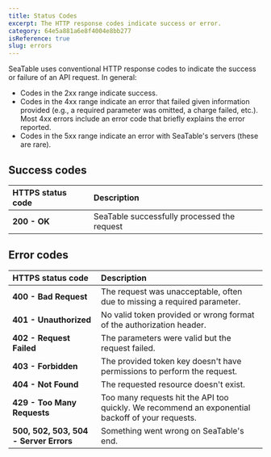```yaml
---
title: Status Codes
excerpt: The HTTP response codes indicate success or error. 
category: 64e5a881a6e8f4004e8bb277
isReference: true
slug: errors
---
```


<style>
.markdown-body {
	--markdown-title-marginTop: 2em;
}
</style>

SeaTable uses conventional HTTP response codes to indicate the success or failure of an API request. In general:

- Codes in the 2xx range indicate success.
- Codes in the 4xx range indicate an error that failed given information provided (e.g., a required parameter was omitted, a charge failed, etc.). Most 4xx errors include an error code that briefly explains the error reported.
- Codes in the 5xx range indicate an error with SeaTable's servers (these are rare).

## Success codes

| HTTPS status code | Description | 
| :- | :- |
| **200 - OK** | SeaTable successfully processed the request | 

## Error codes

| HTTPS status code | Description | 
| :- | :- |
| **400 - Bad Request** | The request was unacceptable, often due to missing a required parameter. |
| **401 - Unauthorized** | No valid token provided or wrong format of the authorization header. |
| **402 - Request Failed** | The parameters were valid but the request failed. |
| **403 - Forbidden** | The provided token key doesn&#x27;t have permissions to perform the request. |
| **404 - Not Found** | The requested resource doesn&#x27;t exist. |
| **429 - Too Many Requests** | Too many requests hit the API too quickly. We recommend an exponential backoff of your requests. |
| **500, 502, 503, 504 - Server Errors** | Something went wrong on SeaTable&#x27;s end. |


